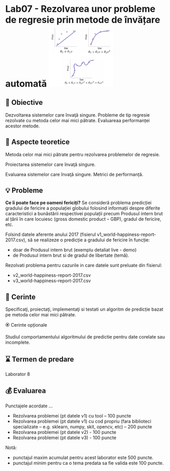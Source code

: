 # Lab07 - Rezolvarea unor probleme de regresie prin metode de învățare automată  <img src="images/regression.png" width="200">



## :microscope: Obiective 

Dezvoltarea sistemelor care învaţă singure. Probleme de tip regresie rezolvate cu metoda celor mai mici pătrate. Evaluareaa performanței acestor metode.

## :book:  Aspecte teoretice

Metoda celor mai mici pătrate pentru rezolvarea problemelor de regresie.

Proiectarea sistemelor care învaţă singure.

Evaluarea sistemelor care învaţă singure. Metrici de performanță. 



## :bulb: Probleme

**Ce îi poate face pe oameni fericiți?** 
Se consideră problema predicției gradului de fericire a populației globului folosind informații despre diferite caracteristici a bunăstării respectivei populații precum Produsul intern brut al țării în care locuiesc (gross domestic product – GBP), gradul de fericire, etc. 

Folsind datele aferente anului 2017 (fisierul v1_world-happiness-report-2017.csv), să se realizeze o predicție a gradului de fericire în funcție:
-	doar de Produsul intern brut (exemplu detaliat live - demo)
-	de Produsul intern brut si de gradul de libertate (temă). 

Rezolvati problema pentru cazurile in care datele sunt preluate din fisierul:
- v2_world-happiness-report-2017.csv
- v3_world-happiness-report-2017.csv



## :memo:  Cerinte 

Specificaţi, proiectaţi, implementaţi si testati un algoritm de predicție bazat pe metoda celor mai mici pătrate. 
 


🏵️ Cerinte opționale

Studiul comportamentului algoritmului de predictie pentru date corelate sau incomplete.

## :hourglass: Termen de predare 
Laborator 8

## :moneybag: Evaluarea

Punctajele acordate ...
 
- Rezolvarea problemei (pt datele v1) cu tool – 100 puncte
- Rezolvarea problemei (pt datele v1) cu cod propriu (fara biblioteci specializate – e.g. sklearn, numpy, skit, opencv, etc) – 200 puncte
- Rezolvarea problemei (pt datele v2) - 100 puncte
- Rezolvarea problemei (pt datele v3) - 100 puncte

 Notă: 
- punctajul maxim acumulat pentru acest laborator este 500 puncte.
- punctajul minim pentru ca o tema predata sa fie valida este 100 puncte.  






